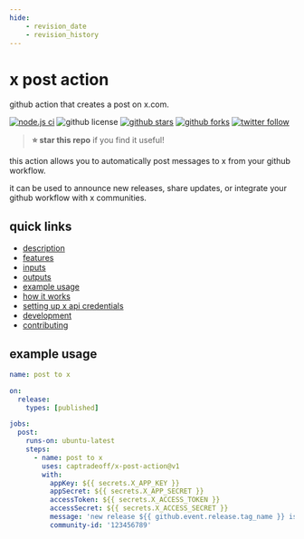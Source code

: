 ```yaml
---
hide:
    - revision_date
    - revision_history
---
```


# x post action

github action that creates a post on x.com.

[![node.js ci](https://github.com/captradeoff/x-post-action/actions/workflows/node.js.yml/badge.svg)](https://github.com/captradeoff/x-post-action/actions/workflows/node.js.yml)
![github license](https://img.shields.io/github/license/captradeoff/x-post-action)
[![github stars](https://img.shields.io/github/stars/captradeoff/x-post-action?style=social)](https://github.com/captradeoff/x-post-action/stargazers)
[![github forks](https://img.shields.io/github/forks/captradeoff/x-post-action?style=social)](https://github.com/captradeoff/x-post-action/network/members)
[![twitter follow](https://img.shields.io/twitter/follow/captradeoff?style=social)](https://twitter.com/captradeoff)

> **⭐ star this repo** if you find it useful!

this action allows you to automatically post messages to x from your github workflow.

it can be used to announce new releases, share updates, or integrate your github workflow with x communities.

## quick links

- [description](./description.md)
- [features](./features.md)
- [inputs](./inputs.md)
- [outputs](./outputs.md)
- [example usage](./example-usage.md)
- [how it works](./how-it-works.md)
- [setting up x api credentials](./credentials.md)
- [development](./development/getting-started.md)
- [contributing](./development/contributing.md)

## example usage

```yaml
name: post to x

on:
  release:
    types: [published]

jobs:
  post:
    runs-on: ubuntu-latest
    steps:
      - name: post to x
        uses: captradeoff/x-post-action@v1
        with:
          appKey: ${{ secrets.X_APP_KEY }}
          appSecret: ${{ secrets.X_APP_SECRET }}
          accessToken: ${{ secrets.X_ACCESS_TOKEN }}
          accessSecret: ${{ secrets.X_ACCESS_SECRET }}
          message: 'new release ${{ github.event.release.tag_name }} is now available!'
          community-id: '123456789'
```